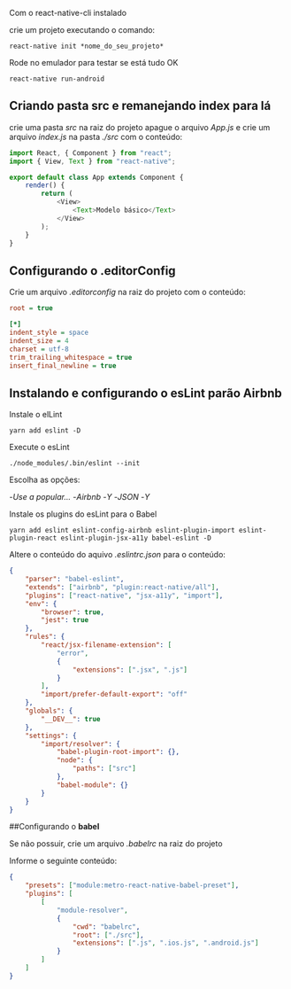 Com o react-native-cli instalado

crie um projeto executando o comando:

```console
react-native init *nome_do_seu_projeto*
```

Rode no emulador para testar se está tudo OK

```console
react-native run-android
```

## Criando pasta **src** e remanejando index para lá

crie uma pasta _src_ na raiz do projeto apague o arquivo _App.js_ e crie um arquivo _index.js_ na pasta _./src_ com o conteúdo:

```javascript
import React, { Component } from "react";
import { View, Text } from "react-native";

export default class App extends Component {
    render() {
        return (
            <View>
                <Text>Modelo básico</Text>
            </View>
        );
    }
}
```

## Configurando o .editorConfig

Crie um arquivo _.editorconfig_ na raiz do projeto com o conteúdo:

```ini
root = true

[*]
indent_style = space
indent_size = 4
charset = utf-8
trim_trailing_whitespace = true
insert_final_newline = true
```

## Instalando e configurando o esLint parão Airbnb

Instale o elLint

```console
yarn add eslint -D
```

Execute o esLint

```console
./node_modules/.bin/eslint --init
```

Escolha as opções:

-_Use a popular..._ -_Airbnb_ -_Y_ -_JSON_ -_Y_

Instale os plugins do esLint para o Babel

```console
yarn add eslint eslint-config-airbnb eslint-plugin-import eslint-plugin-react eslint-plugin-jsx-a11y babel-eslint -D
```

Altere o conteúdo do aquivo _.eslintrc.json_ para o conteúdo:

```json
{
    "parser": "babel-eslint",
    "extends": ["airbnb", "plugin:react-native/all"],
    "plugins": ["react-native", "jsx-a11y", "import"],
    "env": {
        "browser": true,
        "jest": true
    },
    "rules": {
        "react/jsx-filename-extension": [
            "error",
            {
                "extensions": [".jsx", ".js"]
            }
        ],
        "import/prefer-default-export": "off"
    },
    "globals": {
        "__DEV__": true
    },
    "settings": {
        "import/resolver": {
            "babel-plugin-root-import": {},
            "node": {
                "paths": ["src"]
            },
            "babel-module": {}
        }
    }
}
```

##Configurando o **babel**

Se não possuir, crie um arquivo _.babelrc_ na raiz do projeto

Informe o seguinte conteúdo:

```json
{
    "presets": ["module:metro-react-native-babel-preset"],
    "plugins": [
        [
            "module-resolver",
            {
                "cwd": "babelrc",
                "root": ["./src"],
                "extensions": [".js", ".ios.js", ".android.js"]
            }
        ]
    ]
}
```
